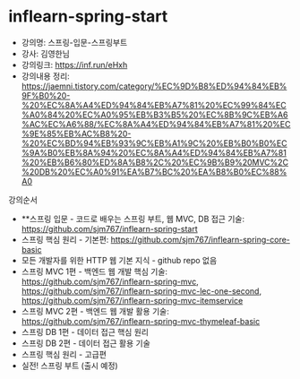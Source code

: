 # inflearn-spring-start

- 강의명: 스프링-입문-스프링부트
- 강사: 김영한님
- 강의링크: https://inf.run/eHxh
- 강의내용 정리: https://jaemni.tistory.com/category/%EC%9D%B8%ED%94%84%EB%9F%B0%20-%20%EC%8A%A4%ED%94%84%EB%A7%81%20%EC%99%84%EC%A0%84%20%EC%A0%95%EB%B3%B5%20%EC%8B%9C%EB%A6%AC%EC%A6%88/%EC%8A%A4%ED%94%84%EB%A7%81%20%EC%9E%85%EB%AC%B8%20-%20%EC%BD%94%EB%93%9C%EB%A1%9C%20%EB%B0%B0%EC%9A%B0%EB%8A%94%20%EC%8A%A4%ED%94%84%EB%A7%81%20%EB%B6%80%ED%8A%B8%2C%20%EC%9B%B9%20MVC%2C%20DB%20%EC%A0%91%EA%B7%BC%20%EA%B8%B0%EC%88%A0

강의순서
- **스프링 입문 - 코드로 배우는 스프링 부트, 웹 MVC, DB 접근 기술: https://github.com/sjm767/inflearn-spring-start
- 스프링 핵심 원리 - 기본편: https://github.com/sjm767/inflearn-spring-core-basic
- 모든 개발자를 위한 HTTP 웹 기본 지식 - github repo 없음
- 스프링 MVC 1편 - 백엔드 웹 개발 핵심 기술: https://github.com/sjm767/inflearn-spring-mvc, https://github.com/sjm767/inflearn-spring-mvc-lec-one-second, https://github.com/sjm767/inflearn-spring-mvc-itemservice
- 스프링 MVC 2편 - 백엔드 웹 개발 활용 기술: https://github.com/sjm767/inflearn-spring-mvc-thymeleaf-basic
- 스프링 DB 1편 - 데이터 접근 핵심 원리
- 스프링 DB 2편 - 데이터 접근 활용 기술
- 스프링 핵심 원리 - 고급편
- 실전! 스프링 부트  (출시 예정)
